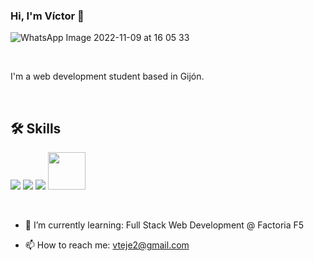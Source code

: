 ### Hi, I'm Víctor 👋

![WhatsApp Image 2022-11-09 at 16 05 33](https://github.com/victorteje/victorteje/assets/132447110/ddcb6ff1-2371-4876-b69d-792d501d7637)

<br>

I'm a web development student based in Gijón.

<br>

## 🛠 Skills

<img src="https://img.icons8.com/color/48/000000/html-5--v1.png"/>  <img src="https://img.icons8.com/color/48/000000/css3.png"/>  <img src="https://img.icons8.com/color/48/000000/javascript--v1.png"/>  <img height=60px src="https://img.icons8.com/color/2x/figma.png"> 

<br>

- 🌱 I’m currently learning: Full Stack Web Development @ Factoria F5

- 📫 How to reach me: vteje2@gmail.com
